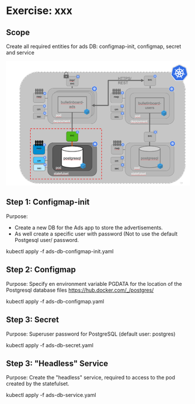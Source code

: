 # Exercise: xxx


## Scope

Create all required entities for ads DB: configmap-init, configmap, secret and service

<img src="images/k8s-bulletinboard-target-picture-ads-db-3.png" width="800" />


## Step 1: Configmap-init
Purpose: 
- Create a new DB for the Ads app to store the advertisements. 
- As well create a specific user with password (Not to use the default Postgesql user/ password.

kubectl apply -f ads-db-configmap-init.yaml 


## Step 2: Configmap
Purpose: Specify en environment variable PGDATA for the location of the Postgresql database files
https://hub.docker.com/_/postgres/

kubectl apply -f ads-db-configmap.yaml 


## Step 3: Secret
Purpose: Superuser password for PostgreSQL (default user: postgres)

kubectl apply -f ads-db-secret.yaml 


## Step 3: "Headless" Service
Purpose: Create the "headless" service, required to access to the pod created by the statefulset.

kubectl apply -f ads-db-service.yaml 



